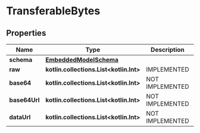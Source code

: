 
# TransferableBytes

## Properties
Name | Type | Description | Notes
------------ | ------------- | ------------- | -------------
**schema** | [**EmbeddedModelSchema**](EmbeddedModelSchema.md) |  |  [optional]
**raw** | **kotlin.collections.List&lt;kotlin.Int&gt;** | IMPLEMENTED |  [optional]
**base64** | **kotlin.collections.List&lt;kotlin.Int&gt;** | NOT IMPLEMENTED |  [optional]
**base64Url** | **kotlin.collections.List&lt;kotlin.Int&gt;** | NOT IMPLEMENTED |  [optional]
**dataUrl** | **kotlin.collections.List&lt;kotlin.Int&gt;** | NOT IMPLEMENTED |  [optional]



